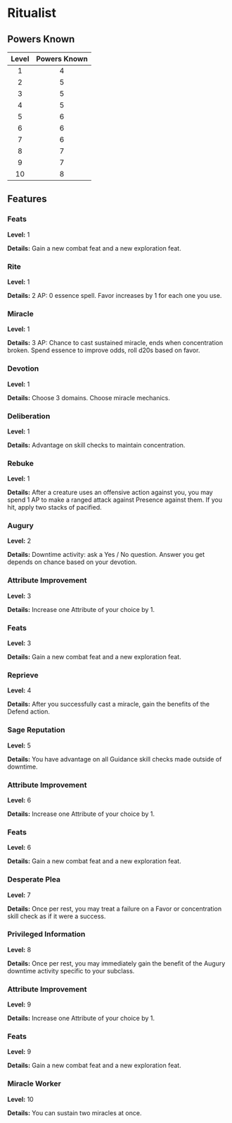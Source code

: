 # Ritualist

## Powers Known

|   Level   | Powers Known |
|:-----:|:-----:|
|   1   |   4   |
|   2   |   5   |
|   3   |   5   |
|   4   |   5   |
|   5   |   6   |
|   6   |   6   |
|   7   |   6   |
|   8   |   7   |
|   9   |   7   |
|   10   |   8   |

## Features

### Feats

**Level:** 1

**Details:** Gain a new combat feat and a new exploration feat.

### Rite

**Level:** 1

**Details:** 2 AP: 0 essence spell. Favor increases by 1 for each one you use.

### Miracle

**Level:** 1

**Details:** 3 AP: Chance to cast sustained miracle, ends when concentration broken. Spend essence to improve odds, roll d20s based on favor.

### Devotion

**Level:** 1

**Details:** Choose 3 domains. Choose miracle mechanics.

### Deliberation

**Level:** 1

**Details:** Advantage on skill checks to maintain concentration.

### Rebuke

**Level:** 1

**Details:** After a creature uses an offensive action against you, you may spend 1 AP to make a ranged attack against Presence against them. If you hit, apply two stacks of pacified.

### Augury

**Level:** 2

**Details:** Downtime activity: ask a Yes / No question. Answer you get depends on chance based on your devotion.

### Attribute Improvement

**Level:** 3

**Details:** Increase one Attribute of your choice by 1.

### Feats

**Level:** 3

**Details:** Gain a new combat feat and a new exploration feat.

### Reprieve

**Level:** 4

**Details:** After you successfully cast a miracle, gain the benefits of the Defend action.

### Sage Reputation

**Level:** 5

**Details:** You have advantage on all Guidance skill checks made outside of downtime.

### Attribute Improvement

**Level:** 6

**Details:** Increase one Attribute of your choice by 1.

### Feats

**Level:** 6

**Details:** Gain a new combat feat and a new exploration feat.

### Desperate Plea

**Level:** 7

**Details:** Once per rest, you may treat a failure on a Favor or concentration skill check as if it were a success.

### Privileged Information

**Level:** 8

**Details:** Once per rest, you may immediately gain the benefit of the Augury downtime activity specific to your subclass.

### Attribute Improvement

**Level:** 9

**Details:** Increase one Attribute of your choice by 1.

### Feats

**Level:** 9

**Details:** Gain a new combat feat and a new exploration feat.

### Miracle Worker

**Level:** 10

**Details:** You can sustain two miracles at once.
